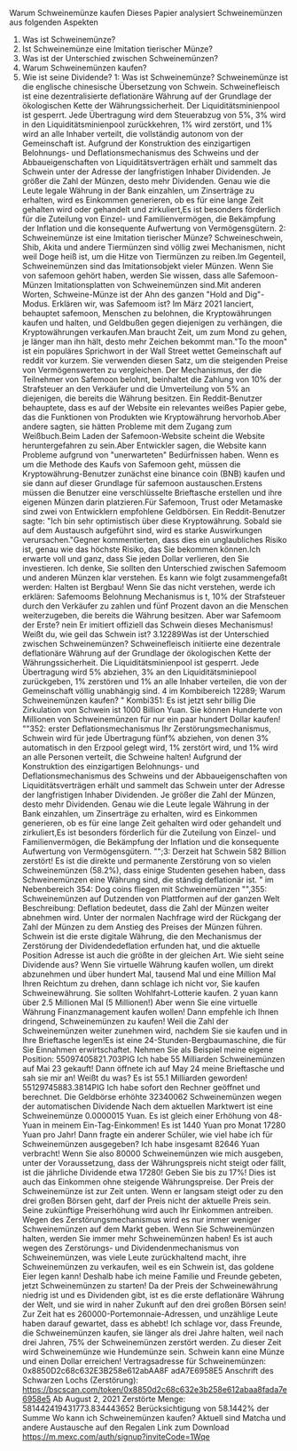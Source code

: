 Warum Schweinemünze kaufen
Dieses Papier analysiert Schweinemünzen aus folgenden Aspekten
1. Was ist Schweinemünze?
2. Ist Schweinemünze eine Imitation tierischer Münze?
3. Was ist der Unterschied zwischen Schweinemünzen?
4. Warum Schweinemünzen kaufen?
5. Wie ist seine Dividende?
1: Was ist Schweinemünze?
Schweinemünze ist die englische chinesische Übersetzung von Schwein.
Schweinefleisch ist eine dezentralisierte deflationäre Währung auf der Grundlage der ökologischen Kette der Währungssicherheit. Der Liquiditätsminienpool ist gesperrt. Jede Übertragung wird dem Steuerabzug von 5%, 3% wird in den Liquiditätsminienpool zurückkehren, 1% wird zerstört, und 1% wird an alle Inhaber verteilt, die vollständig autonom von der Gemeinschaft ist.
Aufgrund der Konstruktion des einzigartigen Belohnungs- und Deflationsmechanismus des Schweins und der Abbaueigenschaften von Liquiditätsverträgen erhält und sammelt das Schwein unter der Adresse der langfristigen Inhaber Dividenden. Je größer die Zahl der Münzen, desto mehr Dividenden. Genau wie die Leute legale Währung in der Bank einzahlen, um Zinserträge zu erhalten, wird es Einkommen generieren, ob es für eine lange Zeit gehalten wird oder gehandelt und zirkuliert,Es ist besonders förderlich für die Zuteilung von Einzel- und Familienvermögen, die Bekämpfung der Inflation und die konsequente Aufwertung von Vermögensgütern.
2: Schweinemünze ist eine Imitation tierischer Münze?
Schweineschwein, Shib, Akita und andere Tiermünzen sind völlig zwei Mechanismen, nicht weil Doge heiß ist, um die Hitze von Tiermünzen zu reiben.Im Gegenteil, Schweinemünzen sind das Imitationsobjekt vieler Münzen.
Wenn Sie von safemoon gehört haben, werden Sie wissen, dass alle Safemoon-Münzen Imitationsplatten von Schweinemünzen sind.Mit anderen Worten, Schweine-Münze ist der Ahn des ganzen "Hold and Dig"-Modus.
Erklären wir, was Safemoom ist?
Im März 2021 lanciert, behauptet safemoon, Menschen zu belohnen, die Kryptowährungen kaufen und halten, und Geldbußen gegen diejenigen zu verhängen, die Kryptowährungen verkaufen.Man braucht Zeit, um zum Mond zu gehen, je länger man ihn hält, desto mehr Zeichen bekommt man."To the moon" ist ein populäres Sprichwort in der Wall Street wettet Gemeinschaft auf reddit vor kurzem. Sie verwenden diesen Satz, um die steigenden Preise von Vermögenswerten zu vergleichen.
Der Mechanismus, der die Teilnehmer von Safemoon belohnt, beinhaltet die Zahlung von 10% der Strafsteuer an den Verkäufer und die Umverteilung von 5% an diejenigen, die bereits die Währung besitzen.
Ein Reddit-Benutzer behauptete, dass es auf der Website ein relevantes weißes Papier gebe, das die Funktionen von Produkten wie Kryptowährung hervorhob.Aber andere sagten, sie hätten Probleme mit dem Zugang zum Weißbuch.Beim Laden der Safemoon-Website scheint die Website heruntergefahren zu sein.Aber Entwickler sagen, die Website kann Probleme aufgrund von "unerwarteten" Bedürfnissen haben.
Wenn es um die Methode des Kaufs von Safemoon geht, müssen die Kryptowährung-Benutzer zunächst eine binance coin (BNB) kaufen und sie dann auf dieser Grundlage für safemoon austauschen.Erstens müssen die Benutzer eine verschlüsselte Brieftasche erstellen und ihre eigenen Münzen darin platzieren.Für Safemoon, Trust oder Metamaske sind zwei von Entwicklern empfohlene Geldbörsen.
Ein Reddit-Benutzer sagte: "Ich bin sehr optimistisch über diese Kryptowährung. Sobald sie auf dem Austausch aufgeführt sind, wird es starke Auswirkungen verursachen."Gegner kommentierten, dass dies ein unglaubliches Risiko ist, genau wie das höchste Risiko, das Sie bekommen können.Ich erwarte voll und ganz, dass Sie jeden Dollar verlieren, den Sie investieren.
Ich denke, Sie sollten den Unterschied zwischen Safemoom und anderen Münzen klar verstehen. Es kann wie folgt zusammengefaßt werden: Halten ist Bergbau!
Wenn Sie das nicht verstehen, werde ich erklären: Safemooms Belohnung Mechanismus is t, 10% der Strafsteuer durch den Verkäufer zu zahlen und fünf Prozent davon an die Menschen weiterzugeben, die bereits die Währung besitzen.
Aber war Safemoom der Erste?
nein
Er imitiert offiziell das Schwein dieses Mechanismus!
Weißt du, wie geil das Schwein ist?
3.12289Was ist der Unterschied zwischen Schweinemünzen?
Schweinefleisch initiierte eine dezentrale deflationäre Währung auf der Grundlage der ökologischen Kette der Währungssicherheit. Die Liquiditätsminienpool ist gesperrt. Jede Übertragung wird 5% abziehen, 3% an den Liquiditätsminiepool zurückgeben, 1% zerstören und 1% an alle Inhaber verteilen, die von der Gemeinschaft völlig unabhängig sind.
4 im Kombibereich 12289; Warum Schweinemünzen kaufen?
" Kombi351: Es ist jetzt sehr billig
Die Zirkulation von Schwein ist 1000 Billion Yuan. Sie können Hunderte von Millionen von Schweinemünzen für nur ein paar hundert Dollar kaufen!
"\"352: erster Deflationsmechanismus
Ihr Zerstörungsmechanismus, Schwein wird für jede Übertragung fünf% abziehen, von denen 3% automatisch in den Erzpool gelegt wird, 1% zerstört wird, und 1% wird an alle Personen verteilt, die Schweine halten!
Aufgrund der Konstruktion des einzigartigen Belohnungs- und Deflationsmechanismus des Schweins und der Abbaueigenschaften von Liquiditätsverträgen erhält und sammelt das Schwein unter der Adresse der langfristigen Inhaber Dividenden. Je größer die Zahl der Münzen, desto mehr Dividenden. Genau wie die Leute legale Währung in der Bank einzahlen, um Zinserträge zu erhalten, wird es Einkommen generieren, ob es für eine lange Zeit gehalten wird oder gehandelt und zirkuliert,Es ist besonders förderlich für die Zuteilung von Einzel- und Familienvermögen, die Bekämpfung der Inflation und die konsequente Aufwertung von Vermögensgütern.
"";3: Derzeit hat Schwein 582 Billion zerstört!
Es ist die direkte und permanente Zerstörung von so vielen Schweinemünzen (58.2%), dass einige Studenten gesehen haben, dass Schweinemünzen eine Währung sind, die ständig deflationär ist.
" im Nebenbereich 354: Dog coins fliegen mit Schweinemünzen
"",355: Schweinemünzen auf Dutzenden von Plattformen auf der ganzen Welt
Beschreibung:
Deflation bedeutet, dass die Zahl der Münzen weiter abnehmen wird. Unter der normalen Nachfrage wird der Rückgang der Zahl der Münzen zu dem Anstieg des Preises der Münzen führen.
Schwein ist die erste digitale Währung, die den Mechanismus der Zerstörung der Dividendedeflation erfunden hat, und die aktuelle Position Adresse ist auch die größte in der gleichen Art.
Wie sieht seine Dividende aus?
Wenn Sie virtuelle Währung kaufen wollen, um direkt abzunehmen und über hundert Mal, tausend Mal und eine Million Mal Ihren Reichtum zu drehen, dann schlage ich nicht vor, Sie kaufen Schweinewährung. Sie sollten Wohlfahrt-Lotterie kaufen. 2 yuan kann über 2.5 Millionen Mal (5 Millionen!)
Aber wenn Sie eine virtuelle Währung Finanzmanagement kaufen wollen!
Dann empfehle ich Ihnen dringend, Schweinemünzen zu kaufen!
Weil die Zahl der Schweinemünzen weiter zunehmen wird, nachdem Sie sie kaufen und in Ihre Brieftasche legen!Es ist eine 24-Stunden-Bergbaumaschine, die für Sie Einnahmen erwirtschaftet.
Nehmen Sie als Beispiel meine eigene Position:
55097405821.703PIG
Ich habe 55 Milliarden Schweinemünzen auf Mai 23 gekauft!
Dann öffnete ich auf May 24 meine Brieftasche und sah sie mir an!
Weißt du was?
Es ist 55.1 Milliarden geworden!
55129745883.3814PIG
Ich habe sofort den Rechner geöffnet und berechnet.
Die Geldbörse erhöhte 32340062 Schweinemünzen wegen der automatischen Dividende
Nach dem aktuellen Marktwert ist eine Schweinemünze 0.0000015 Yuan.
Es ist gleich einer Erhöhung von 48-Yuan in meinem Ein-Tag-Einkommen!
Es ist 1440 Yuan pro Monat
17280 Yuan pro Jahr!
Dann fragte ein anderer Schüler, wie viel habe ich für Schweinemünzen ausgegeben?
Ich habe insgesamt 82646 Yuan verbracht!
Wenn Sie also 80000 Schweinemünzen wie mich ausgeben, unter der Voraussetzung, dass der Währungspreis nicht steigt oder fällt, ist die jährliche Dividende etwa 17280!
Geben Sie bis zu 17%!
Dies ist auch das Einkommen ohne steigende Währungspreise.
Der Preis der Schweinemünze ist zur Zeit unten. Wenn er langsam steigt oder zu den drei großen Börsen geht, darf der Preis nicht der aktuelle Preis sein. Seine zukünftige Preiserhöhung wird auch Ihr Einkommen antreiben.
Wegen des Zerstörungsmechanismus wird es nur immer weniger Schweinemünzen auf dem Markt geben. Wenn Sie Schweinemünzen halten, werden Sie immer mehr Schweinemünzen haben!
Es ist auch wegen des Zerstörungs- und Dividendenmechanismus von Schweinemünzen, was viele Leute zurückhaltend macht, ihre Schweinemünzen zu verkaufen, weil es ein Schwein ist, das goldene Eier legen kann!
Deshalb habe ich meine Familie und Freunde gebeten, jetzt Schweinemünzen zu starten!
Da der Preis der Schweinewährung niedrig ist und es Dividenden gibt, ist es die erste deflationäre Währung der Welt, und sie wird in naher Zukunft auf den drei großen Börsen sein!
Zur Zeit hat es 260000-Portemonnaie-Adressen, und unzählige Leute haben darauf gewartet, dass es abhebt!
Ich schlage vor, dass Freunde, die Schweinemünzen kaufen, sie länger als drei Jahre halten, weil nach drei Jahren, 75% der Schweinemünzen zerstört werden.
Zu dieser Zeit wird Schweinemünze wie Hundemünze sein. Schwein kann eine Münze und einen Dollar erreichen!
Vertragsadresse für Schweinemünzen:
0x8850D2c68c632E3B258e612abAA8F adA7E6958E5
Anschrift des Schwarzen Lochs (Zerstörung):
https://bscscan.com/token/0x8850d2c68c632e3b258e612abaa8fada7e6958e5
Ab August 2, 2021
Zerstörte Menge: 581442419431773.834443652
Berücksichtigung von 58.1442% der Summe
Wo kann ich Schweinemünzen kaufen?
Aktuell sind Matcha und andere Austausche auf den Regalen
Link zum Download
https://m.mexc.com/auth/signup?inviteCode=1Wqe
